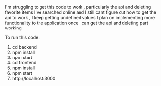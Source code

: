 
I'm struggling to get this code to work , particularly the api and deleting favorite items
I've searched online and I still cant figure out how to get the api to work , I keep getting undefined values
I plan on implementing more functionality to the application once I can get the api and deleting part working


To run this code:
1. cd backend
2. npm install
3. npm start
4. cd frontend
5. npm install
6. npm start
7. http://localhost:3000
